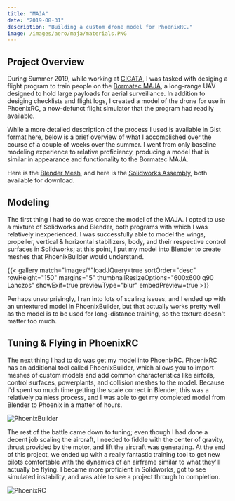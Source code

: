 ```yaml
---
title: "MAJA"
date: "2019-08-31"
description: "Building a custom drone model for PhoenixRC."
image: /images/aero/maja/materials.PNG
---
```


## Project Overview
During Summer 2019, while working at [CICATA](https://www.cicataqro.ipn.mx/cq/qro/Paginas/../index.html), I was tasked with desiging a flight program to train people on the [Bormatec MAJA](https://www.bormatec.com/produkte), a long-range UAV designed to hold large payloads for aerial surveillance. In addition to desiging checklists and flight logs, I created a model of the drone for use in PhoenixRC, a now-defunct flight simulator that the program had readily available.

While a more detailed description of the process I used is available in Gist format [here](https://gist.github.com/deliastephens/a7144b50509f97a37b59a5e540ffdf5c), below is a brief overview of what I accomplished over the course of a couple of weeks over the summer. I went from only baseline modeling experience to relative proficiency, producing a model that is similar in appearance and functionality to the Bormatec MAJA.

Here is the [Blender Mesh](https://www.dropbox.com/s/bznlgwdsif3fj17/blend_attempt_3.obj?dl=0), and here is the [Solidworks Assembly](https://www.dropbox.com/s/2xbmynz6k4qe7sc/assemb3.SLDASM?dl=0), both available for download.

## Modeling        

The first thing I had to do was create the model of the MAJA. I opted to use a mixture of Solidworks and Blender, both programs with which I was relatively inexperienced. I was successfully able to model the wings, propeller, vertical & horizontal stabilizers, body, and their respective control surfaces in Solidworks; at this point, I put my model into Blender to create meshes that PhoenixBuilder would understand.

{{< gallery match="images/*"loadJQuery=true sortOrder="desc" rowHeight="150" margins="5" thumbnailResizeOptions="600x600 q90 Lanczos" showExif=true previewType="blur" embedPreview=true >}}

Perhaps unsurprisingly, I ran into lots of scaling issues, and I ended up with an untextured model in PhoenixBuilder, but that actually works pretty well as the model is to be used for long-distance training, so the texture doesn't matter too much.

## Tuning & Flying in PhoenixRC
The next thing I had to do was get my model into PhoenixRC. PhoenixRC has
an additional tool called PhoenixBuilder, which allows you to import meshes of custom models and add common
characteristics like airfoils, control surfaces, powerplants, and collision meshes to the model. Because I'd
spent so much time getting the scale correct in Blender, this was a relatively
painless process, and I was able to get my completed model from Blender to Phoenix in a matter of hours.

![PhoenixBuilder](/images/aero/maja/phoenix_builder.png)

The rest of the battle came down to tuning; even though I had done a decent job scaling the aircraft, I needed to fiddle with the center of gravity, thrust provided by the motor, and lift the aircraft was generating. At the end of this project, we ended up with a really fantastic training tool to get new pilots comfortable with the dynamics of an airframe similar to what they'll actually be flying. I became more proficient in Solidworks, got to see simulated instability, and was able to see a project through to completion.

![PhoenixRC](/images/aero/maja/phoenixRC.png)
